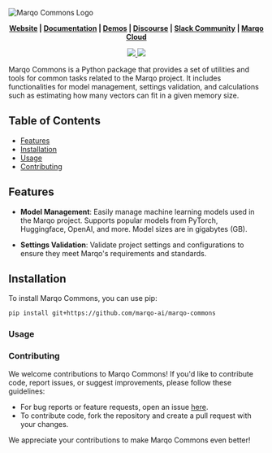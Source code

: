 
![Marqo Commons Logo](https://uploads-ssl.webflow.com/62dfa8e3960a6e2b47dc7fae/62fdf9cef684e6f16158b094_MARQO%20LOGO-UPDATED-GREEN.svg)

<p align="center">
  <b>
    <a href="https://www.marqo.ai">Website</a> |
    <a href="https://docs.marqo.ai">Documentation</a> |
    <a href="https://demo.marqo.ai">Demos</a> |
    <a href="https://community.marqo.ai">Discourse</a> |
    <a href="https://bit.ly/marqo-slack">Slack Community</a> |
    <a href="https://www.marqo.ai/cloud">Marqo Cloud</a>
  </b>
</p>

<p align="center">
  <a href="https://opensource.org/licenses/Apache-2.0">
    <img src="https://img.shields.io/badge/License-Apache%202.0-blue.svg">
  </a>
  <a align="center" href="https://bit.ly/marqo-slack">
    <img src="https://img.shields.io/badge/Slack-blueviolet?logo=slack&logoColor=white">
  </a>
</p>

Marqo Commons is a Python package that provides a set of utilities and tools for common tasks related to the Marqo project. It includes functionalities for model management, settings validation, and calculations such as estimating how many vectors can fit in a given memory size.

## Table of Contents

- [Features](#features)
- [Installation](#installation)
- [Usage](#usage)
- [Contributing](#contributing)

## Features

- **Model Management**: Easily manage machine learning models used in the Marqo project. Supports popular models from PyTorch, Huggingface, OpenAI, and more. Model sizes are in gigabytes (GB).

- **Settings Validation**: Validate project settings and configurations to ensure they meet Marqo's requirements and standards.

## Installation

To install Marqo Commons, you can use pip:

```bash
pip install git+https://github.com/marqo-ai/marqo-commons
```

### Usage

### Contributing
We welcome contributions to Marqo Commons! If you'd like to contribute code, report issues, or suggest improvements, please follow these guidelines:

- For bug reports or feature requests, open an issue [here](https://github.com/marqo-ai/marqo-commons/issues).
- To contribute code, fork the repository and create a pull request with your changes.

We appreciate your contributions to make Marqo Commons even better!